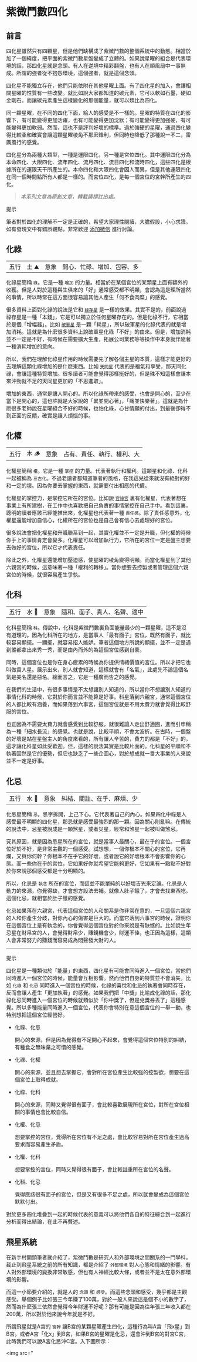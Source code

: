 # 紫微鬥數四化


## 前言

四化星雖然只有四顆星，但是他們缺構成了紫微鬥數的整個系統中的動態。相當於加了一個緯度，把平面的紫微鬥數星盤變成了立體的。如果說星曜的組合是代表環境的話，那四化星就是念頭。有人在逆境中精彩翻盤，也有人在順風局中一事無成。所謂的強者從不抱怨環境，這個強者，就是這個念頭。

四化星不能獨立存在，他們只能依附在其他星曜上面。有了四化星的加入，會讓相關星曜的性質有一些改變。就比如說大家都知道的碳元素，它可以軟如石墨，硬如金剛石。而讓碳元素產生這樣變化的那個能量，就可以類比為四化。

同一顆星曜，在不同的四化下面，給人的感受是不一樣的。星曜的特質在四化的影響下，有可能變得更加活躍，也有可能變得更加沈默；有可能變得更加強硬，有可能變得更加軟弱。然而，這也不是評判好壞的標準。過於強硬的星曜，通過四化變得比較柔和確實會讓這顆星曜棱角不那麽鋒利，但同時也降低了那種說一不二，雷厲風行的感覺。

四化星分為兩種大類型，一種是運限四化，另一種是宮位四化。其中運限四化分為本命四化、大限四化、流年四化、流月四化、流日四化和流時四化，這些四化是根據所在的運限天干所產生的。本命四化和大限四化會因人而異，但是其他運限四化在同一個時間點所有人都是一樣的。而宮位四化，是每一個宮位的宮幹所產生的四化。

> *本系列文章為原創文章，轉載請標註出處。*

提示

筆者對於四化的理解不一定是正確的，希望大家理性閱讀，大膽假設，小心求證。如有發現文中有錯誤觀點，非常歡迎 [添加微信](./../about.md) 進行討論。
## 化祿

|  |  |  |  |
| --- | --- | --- | --- |
| 五行 | 土 ⛰️ | 意象 | 開心、忙碌、增加、包容、多 |

化祿星簡稱 `祿`。它是一種 `增加` 的力量。相當於在某個宮位的某顆星上面有額外的收獲。但是人對於這種與生俱來的「好」通常感受都不明顯，會認為這是理所當然的事情，所以時常在這方面很容易讓其他人產生「何不食肉糜」的感覺。

很多資料上面對化祿的說法是它和 [`祿存星`](./minor-star.md#祿存) 是一樣的效果。其實不是的，前面說過祿存星是一種「本錢」，它是可以獨立於任何星曜存在的。但是化祿不行，它相當於是個「增幅器」。比如 [`破軍星`](./major-star.md#破軍星) 是一顆「耗星」，所以破軍星的化祿代表的就是增加消耗。這就是為什麽很多資料上說破軍星化祿「不好」的由來。但是，增加消耗並不一定是不好，有時候在需要擴大生產，拓展公司業務等等操作中本身就伴隨著一種消耗增加的意向。

所以，我們在理解化祿星作用的時候需要先了解各個主星的本質，這樣才能更好的去理解這顆化祿增加的是什麽東西。比如 [`天同星`](./major-star.md#天同星) 代表的是福氣和享受，那天同化祿，會讓這種特質增加。很多讀者可能會覺得那樣挺好的，但是殊不知這樣會讓本來沖勁就不足的天同星更加的「不思進取」。

增加的東西，通常是讓人開心的。所以化祿所帶來的感受，也會是開心的，至少在當下是開心的，這也許就是大家說的「累並開心著」，「痛並快樂著」。這就是為什麽很多老師說在星曜組合不好的時候，也怕化祿，心甘情願的付出，到最後卻得不到正面的反饋，確實是讓人煩惱的事。


## 化權

|  |  |  |  |
| --- | --- | --- | --- |
| 五行 | 木 🪵 | 意象 | 占有、責任、執行、權利、大 |

化權星簡稱 `權`。它是一種 `掌控` 的力量。代表著執行和權利。這顆星和化祿、化科一起被稱為 `三吉化`。不過老讀者都知道筆者的風格，在我這兒從來就沒有絕對的好和一定的壞。因為你要去掌握的東西，就需要付出相應的代價。

化權星的掌控力，是掌控它所在的宮位。比如說 [`官祿宮`](./palace.md#官祿宮) 裏有化權星，代表著想在事業上有所建樹，在工作中也喜歡把自己負責的事情掌控在自己手中。看到這裏，聰明的讀者應該已經能推出來，化權星也代表著一種 `責任感`。除了責任感意外，化權星還能增加自信心，化權所在的宮位也是自己會有信心去處理好的宮位。

很多說法會把化權星和升職聯系到一起，其實化權並不一定是升職，但化權的時候你手上的事情肯定會變多。化權星可以增加執行力，它所在的宮位一定是盤主想要去做好的宮位，所以它才代表責任。

除此之外，化權星還能增加壓迫感，使星曜的棱角變得明顯。而當化權星到了其他六親宮的時候，這意味著一種「權利的轉移」。當你想要去控製或者管理這個六親宮位的時候，就很容易產生爭執。


## 化科

|  |  |  |  |
| --- | --- | --- | --- |
| 五行 | 水 🌊 | 意象 | 隨和、面子、貴人、名聲、適中 |

化科星簡稱 `科`。傳說中，化科是紫微鬥數裏負面能量最少的一顆星曜，這不是沒有道理的。因為化科所在的地方，是當事人「最有面子」宮位，既然有面子，就比較容易顯擺。一顯擺，就容易招人嫉妒。筆者這個地方所說的顯擺，並不一定是遇到誰都拿出來秀一秀，而是由內而外的為這個宮位感到自豪。

同時，這個宮位也是你在身心疲累的時候為你提供情緒價值的宮位。所以才把它也叫做貴人星。展示出來，別人就會知道，這樣就會有「名氣」，此處先不論這個名氣是美名還是惡名。總而言之，它是一種廣而告之的感覺。

在我們的生活中，有很多事情是不太想讓別人知道的，所以當你不想讓別人知道的事情化科的時候，它對於你而言並不能算是好事。科星落到六親宮，通常這個宮位的人都比較有涵養，而如果落到六事宮，這個宮位就是不用太費力就會覺得比較舒服的宮位。

也正因為不需要太費力就會感覺到比較舒服，就很難讓人走出舒適圈，進而引申稱為一種「細水長流」的感覺。也就是說，比較平順，不會太波折。在古時，一個盤的好壞是站在星盤主人的角度來看的，所有讓人辛苦的，費力的都是「不好」的，這才讓化科星如此受歡迎。但，這樣的說法其實是比較片面的。化科星的平順和不執著固然是它的優勢，但它也缺乏了一些企圖心，對於想成就一番大事業的人來說並不一定是好事。


## 化忌

|  |  |  |  |
| --- | --- | --- | --- |
| 五行 | 水 🌊 | 意象 | 糾結、關註、在乎、麻煩、少 |

化忌星簡稱 `忌`。忌字拆開，上己下心。它代表著自己的內心。如果四化中祿是人感受最不明顯的四化星，那忌就是感受最強烈的那一顆。因為關心則亂嘛。在傳統的說法中，忌星被說成是一顆煞星，或者災星，經常和煞星一起被叫做煞忌。

究其原因，就是因為忌星所在的宮位，就是當事人最關心，最在乎的宮位。一個宮位好於不好，是非常主觀的一個感受。試想想，一個你根本不關心的宮位，它再爛，又與你何幹？你根本不在乎它的好壞，或者說它的好壞根本不會影響你的心態。而一些你在乎的宮位，它如果好你就希望它能夠更好，它如果有一點點不好對於你來說那個感受都是十分明顯的。

所以，化忌是 `執念` 所在的宮位，而這並不能單純的以好壞吉兇來定論。化忌是人動力的來源，你覺得缺，才會想方設法去補。就像人肚子餓了，才會去找東西吃。這個化忌，就相當於肚子餓的感覺。

化忌如果落在六親宮，代表這個宮位的人和關系是你非常在意的，一旦這個六親宮的人和你產生分歧，對你內心的傷害是巨大的。而當它落到六事宮的時候，證明你在這個宮位上是有執念的，你會覺得這個宮位對於你來說是有缺憾的。比如說生年忌星在財帛宮的人，會覺得財帛少，賺錢機會少，財運不佳，也正因為這樣，這類人會非常努力的賺錢而容易成為悶聲發大財的人。

---

提示

四化星是一種類似於「能量」的東西，四化星有可能會同時進入一個宮位，當他們同時進入一個宮位的時候，能量會互相影響。然而他們自身的特質並不會消失，比如 `化祿` 和 `化忌` 同時進入一個宮位的時候，化祿的喜悅和化忌的執著會同時存在，反而會讓人產生「更加執著」的感覺。如果我們把「中獎」比喻成化祿的話，那化祿化忌同時進入一個宮位的時候就類似於「你中獎了，但是兌獎券丟了」這種感覺。所以多種能量同時進入一個宮位，代表你會特別在意這個宮位的一舉一動，也特別想把這個宮位經營好。

- 化祿、化忌
  
  開心的來源，但是因為覺得有不足開心不起來，會覺得這個宮位特別的糾結，有種食之無味棄之可惜的感覺。
- 化祿、化權
  
  開心的來源，並且想去掌握它，會對所在宮位產生比較強的控製欲，想要在這個宮位上取得成就。
- 化祿、化科
  
  開心的來源，同時又覺得很有面子，會比較喜歡展現所在宮位，對所在宮位相關的事情也會比較自信。
- 化權、化忌
  
  想要掌控的宮位，覺得所在宮位有不足之處，會比較容易對所在宮位產生過高要求而容易產生矛盾。
- 化權、化科
  
  想要掌控的宮位，同時又覺得很有面子，會比較註重所在宮位的名聲。
- 化科、化忌
  
  覺得應該很有面子的宮位，但是又有很多不足之處，所以就會變成為這個宮位默默付出。

對於更多四化堆疊到一起的時候代表的意義可以將他們各自的特征綜合到一起進行分析而得出結論，在此不再贅述。
## 飛星系統

在新手村開頭筆者就介紹了，紫微鬥數是研究人和外部環境之間關系的一門學科。截止到飛星系統之前的所有知識，都是介紹了 `外部環境` 對人心態和情緒的影響。有人對外部環境的變換非常敏感，但也有人神經比較大條，或者並不是太在意外部環境的影響。

而這一小節要介紹的，就是人的 `念頭` 和 `感受`。而這些念頭和感受，幾乎都是主觀感受。舉個例子比如張三今年賺了100萬，對於一般人來說這是個不小的數字了，然而為什麽張三依然會覺得今年財運不好呢？那有可能是因為往年張三年收入都在200萬，所以對於他來說今年就是不好。

所謂飛星就是A宮的 `宮幹` 讓B宮的某顆星曜產生四化，這種行為叫A宮「飛x星」到B宮，或者A宮「化x」到B宮，如果B宮的星曜是化忌，還會沖到B宮的對宮C宮，此時我們可以說A宮化忌沖C宮。入下圖所示：

<img src="
